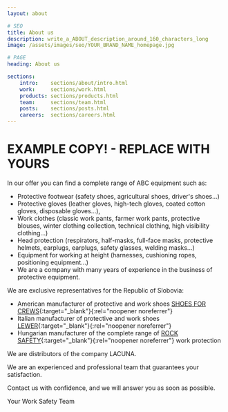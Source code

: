 ```yaml
---
layout: about

# SEO
title: About us
description: write_a_ABOUT_description_around_160_characters_long
image: /assets/images/seo/YOUR_BRAND_NAME_homepage.jpg

# PAGE
heading: About us

sections:
    intro:    sections/about/intro.html
    work:     sections/work.html
    products: sections/products.html
    team:     sections/team.html
    posts:    sections/posts.html
    careers:  sections/careers.html
---
```


# EXAMPLE COPY! - REPLACE WITH YOURS

In our offer you can find a complete range of ABC equipment such as:

- Protective footwear (safety shoes, agricultural shoes, driver's shoes...)
- Protective gloves (leather gloves, high-tech gloves, coated cotton gloves, disposable gloves...),
- Work clothes (classic work pants, farmer work pants, protective blouses, winter clothing collection, technical clothing, high visibility clothing...)
- Head protection (respirators, half-masks, full-face masks, protective helmets, earplugs, earplugs, safety glasses, welding masks...)
- Equipment for working at height (harnesses, cushioning ropes, positioning equipment...)
- We are a company with many years of experience in the business of protective equipment.

We are exclusive representatives for the Republic of Slobovia:

- American manufacturer of protective and work shoes [SHOES FOR CREWS](https://www.sfceurope.com/){:target="_blank"}{:rel="noopener noreferrer"}
- Italian manufacturer of protective and work shoes [LEWER](http://lewer.it/){:target="_blank"}{:rel="noopener noreferrer"}
- Hungarian manufacturer of the complete range of [ROCK SAFETY](https://rocksafety.com/){:target="_blank"}{:rel="noopener noreferrer"} work protection

We are distributors of the company LACUNA.

We are an experienced and professional team that guarantees your satisfaction.

Contact us with confidence, and we will answer you as soon as possible.

Your Work Safety Team